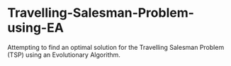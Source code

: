 # Travelling-Salesman-Problem-using-EA
Attempting to find an optimal solution for the Travelling Salesman Problem (TSP) using an Evolutionary Algorithm. 

